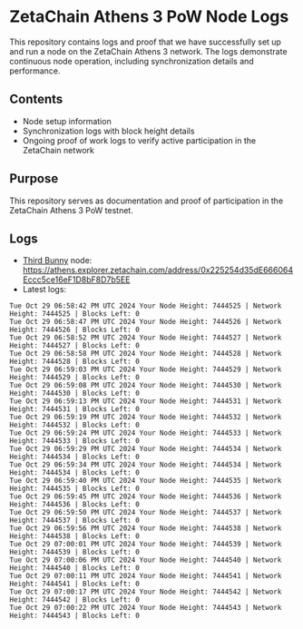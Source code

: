 # ZetaChain Athens 3 PoW Node Logs
This repository contains logs and proof that we have successfully set up and run a node on the ZetaChain Athens 3 network. The logs demonstrate continuous node operation, including synchronization details and performance.

## Contents
- Node setup information
- Synchronization logs with block height details
- Ongoing proof of work logs to verify active participation in the ZetaChain network

## Purpose
This repository serves as documentation and proof of participation in the ZetaChain Athens 3 PoW testnet.

## Logs

- [Third Bunny](https://thirdbunny.xyz/) node: https://athens.explorer.zetachain.com/address/0x225254d35dE666064Eccc5ce16eF1D8bF8D7b5EE
- Latest logs:
```
Tue Oct 29 06:58:42 PM UTC 2024 Your Node Height: 7444525 | Network Height: 7444525 | Blocks Left: 0
Tue Oct 29 06:58:47 PM UTC 2024 Your Node Height: 7444526 | Network Height: 7444526 | Blocks Left: 0
Tue Oct 29 06:58:52 PM UTC 2024 Your Node Height: 7444527 | Network Height: 7444527 | Blocks Left: 0
Tue Oct 29 06:58:58 PM UTC 2024 Your Node Height: 7444528 | Network Height: 7444528 | Blocks Left: 0
Tue Oct 29 06:59:03 PM UTC 2024 Your Node Height: 7444529 | Network Height: 7444529 | Blocks Left: 0
Tue Oct 29 06:59:08 PM UTC 2024 Your Node Height: 7444530 | Network Height: 7444530 | Blocks Left: 0
Tue Oct 29 06:59:13 PM UTC 2024 Your Node Height: 7444531 | Network Height: 7444531 | Blocks Left: 0
Tue Oct 29 06:59:19 PM UTC 2024 Your Node Height: 7444532 | Network Height: 7444532 | Blocks Left: 0
Tue Oct 29 06:59:24 PM UTC 2024 Your Node Height: 7444533 | Network Height: 7444533 | Blocks Left: 0
Tue Oct 29 06:59:29 PM UTC 2024 Your Node Height: 7444534 | Network Height: 7444534 | Blocks Left: 0
Tue Oct 29 06:59:34 PM UTC 2024 Your Node Height: 7444534 | Network Height: 7444534 | Blocks Left: 0
Tue Oct 29 06:59:40 PM UTC 2024 Your Node Height: 7444535 | Network Height: 7444535 | Blocks Left: 0
Tue Oct 29 06:59:45 PM UTC 2024 Your Node Height: 7444536 | Network Height: 7444536 | Blocks Left: 0
Tue Oct 29 06:59:50 PM UTC 2024 Your Node Height: 7444537 | Network Height: 7444537 | Blocks Left: 0
Tue Oct 29 06:59:56 PM UTC 2024 Your Node Height: 7444538 | Network Height: 7444538 | Blocks Left: 0
Tue Oct 29 07:00:01 PM UTC 2024 Your Node Height: 7444539 | Network Height: 7444539 | Blocks Left: 0
Tue Oct 29 07:00:06 PM UTC 2024 Your Node Height: 7444540 | Network Height: 7444540 | Blocks Left: 0
Tue Oct 29 07:00:11 PM UTC 2024 Your Node Height: 7444541 | Network Height: 7444541 | Blocks Left: 0
Tue Oct 29 07:00:17 PM UTC 2024 Your Node Height: 7444542 | Network Height: 7444542 | Blocks Left: 0
Tue Oct 29 07:00:22 PM UTC 2024 Your Node Height: 7444543 | Network Height: 7444543 | Blocks Left: 0
```
